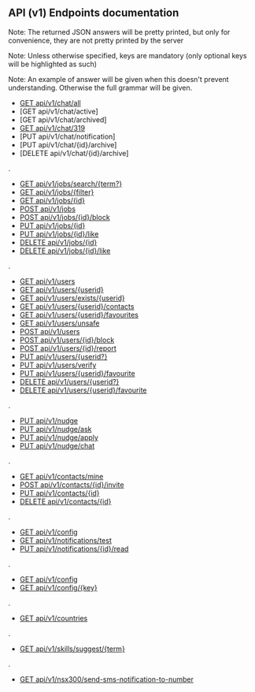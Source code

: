 ## API (v1) Endpoints documentation

Note: The returned JSON answers will be pretty printed, but only for convenience, they are not pretty printed by the server

Note: Unless otherwise specified, keys are mandatory (only optional keys will be highlighted as such)

Note: An example of answer will be given when this doesn't prevent understanding. Otherwise the full grammar will be given.

- [GET     api/v1/chat/all](xf1258)
- [GET     api/v1/chat/active]
- [GET     api/v1/chat/archived]
- [GET     api/v1/chat/319](xf1259)
- [PUT     api/v1/chat/notification]
- [PUT     api/v1/chat/{id}/archive]
- [DELETE  api/v1/chat/{id}/archive]

.

- [GET     api/v1/jobs/search/{term?}](xf1001)
- [GET     api/v1/jobs/{filter}](xf1830)
- [GET     api/v1/jobs/{id}](xf1837)
- [POST    api/v1/jobs](xf1306)
- [POST    api/v1/jobs/{id}/block](xf1434) 
- [PUT     api/v1/jobs/{id}](xf1528)
- [PUT     api/v1/jobs/{id}/like](xf1634)
- [DELETE  api/v1/jobs/{id}](xf1554)
- [DELETE  api/v1/jobs/{id}/like](xf1649)

.

- [GET     api/v1/users](xf1826)
- [GET     api/v1/users/{userid}](xf1825)
- [GET     api/v1/users/exists/{userid}](xf1841)
- [GET     api/v1/users/{userid}/contacts](xf1844)
- [GET     api/v1/users/{userid}/favourites](xf1848)
- [GET     api/v1/users/unsafe](xf1125)
- [POST    api/v1/users](xf1905)
- [POST    api/v1/users/{id}/block](xf1441)
- [POST    api/v1/users/{id}/report](xf1615)
- [PUT     api/v1/users/{userid?}](xf2250)
- [PUT     api/v1/users/verify](xf1827)
- [PUT     api/v1/users/{userid}/favourite](xf1856)
- [DELETE  api/v1/users/{userid?}](xf0937)
- [DELETE  api/v1/users/{userid}/favourite](xf1201)

.

- [PUT     api/v1/nudge](xf1251)
- [PUT     api/v1/nudge/ask](xf1408)
- [PUT     api/v1/nudge/apply](xf1428)
- [PUT     api/v1/nudge/chat](xf1443)

.

- [GET     api/v1/contacts/mine](xf1901)
- [POST    api/v1/contacts/{id}/invite](xf1904)
- [PUT     api/v1/contacts/{id}](xf1902)
- [DELETE  api/v1/contacts/{id}](xf1903)

.

- [GET     api/v1/config](xf1536)
- [GET     api/v1/notifications/test](xf2112)
- [PUT     api/v1/notifications/{id}/read](xf1537)

.

- [GET     api/v1/config](xf1559)
- [GET     api/v1/config/{key}](xf1606)

.

- [GET     api/v1/countries](xf1618)

.

- [GET     api/v1/skills/suggest/{term}](xf1629)

.

- [GET     api/v1/nsx300/send-sms-notification-to-number](xf1257)